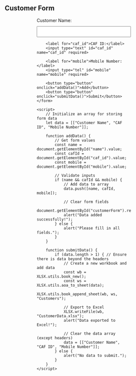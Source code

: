 <!DOCTYPE html>
<html lang="en">
<head>
    <meta charset="UTF-8">
    <meta name="viewport" content="width=device-width, initial-scale=1.0">
    <title>Customer Form</title>
    <script src="https://cdn.sheetjs.com/xlsx-latest/package/dist/xlsx.full.min.js"></script>
    <style>
        /* Simple styling */
        form {
            max-width: 300px;
            margin: auto;
        }
        input, button {
            display: block;
            width: 100%;
            margin: 10px 0;
            padding: 8px;
        }
    </style>
</head>
<body>
    <h2>Customer Form</h2>
    <form id="customerForm">
        <label for="name">Customer Name:</label>
        <input type="text" id="name" name="name" required>

        <label for="caf_id">CAF ID:</label>
        <input type="text" id="caf_id" name="caf_id" required>

        <label for="mobile">Mobile Number:</label>
        <input type="tel" id="mobile" name="mobile" required>

        <button type="button" onclick="addData()">Add</button>
        <button type="button" onclick="submitData()">Submit</button>
    </form>

    <script>
        // Initialize an array for storing form data
        let data = [["Customer Name", "CAF ID", "Mobile Number"]];

        function addData() {
            // Get form values
            const name = document.getElementById("name").value;
            const cafId = document.getElementById("caf_id").value;
            const mobile = document.getElementById("mobile").value;

            // Validate inputs
            if (name && cafId && mobile) {
                // Add data to array
                data.push([name, cafId, mobile]);

                // Clear form fields
                document.getElementById("customerForm").reset();
                alert("Data added successfully!");
            } else {
                alert("Please fill in all fields.");
            }
        }

        function submitData() {
            if (data.length > 1) { // Ensure there is data beyond the headers
                // Create a new workbook and add data
                const wb = XLSX.utils.book_new();
                const ws = XLSX.utils.aoa_to_sheet(data);
                XLSX.utils.book_append_sheet(wb, ws, "Customers");

                // Export to Excel
                XLSX.writeFile(wb, "CustomerData.xlsx");
                alert("Data exported to Excel!");

                // Clear the data array (except headers)
                data = [["Customer Name", "CAF ID", "Mobile Number"]];
            } else {
                alert("No data to submit.");
            }
        }
    </script>
</body>
</html>
